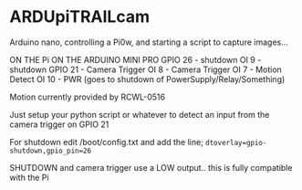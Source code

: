 # ARDUpiTRAILcam
Arduino nano, controlling a Pi0w, and starting a script to capture images...

ON THE Pi                                 ON THE ARDUINO MINI PRO
GPIO 26 - shutdown                        OI 9 - shutdown
GPIO 21 - Camera Trigger                  OI 8 - Camera Trigger
                                          OI 7 - Motion Detect
                                          OI 10 - PWR (goes to shutdown of PowerSupply/Relay/Something)
                                         
Motion currently provided by RCWL-0516

Just setup your python script or whatever to detect an input from the camera trigger on GPIO 21

For shutdown edit /boot/config.txt and add the line; 
```dtoverlay=gpio-shutdown,gpio_pin=26```

SHUTDOWN and camera trigger use a LOW output.. this is fully compatible with the Pi


